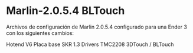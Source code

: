 # Marlin-2.0.5.4 BLTouch

Archivos de configuración de Marlin 2.0.5.4 configurado para una Ender 3 con los siguientes cambios:

Hotend V6
Placa base SKR 1.3
Drivers TMC2208
3DTouch / BLTouch
